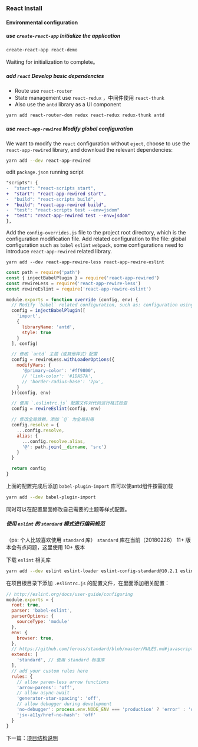 ### React Install

#### Environmental configuration

##### use `create-react-app` Initialize the application

```sh
create-react-app react-demo
```

Waiting for initialization to complete。

##### add `react` Develop basic dependencies
- Route use `react-router`
- State management use `react-redux` ，中间件使用 `react-thunk`
- Also use the `antd` library as a UI component

```sh
yarn add react-router-dom redux react-redux redux-thunk antd
```

##### use `react-app-rewired` Modify global configuration
We want to modify the `react` configuration without `eject`, choose to use the `react-app-rewired` library, and download the relevant dependencies:

```sh
yarn add --dev react-app-rewired
```

edit `package.json` running script

```diff
"scripts": {
-  "start": "react-scripts start",
+  "start": "react-app-rewired start",
-  "build": "react-scripts build",
+  "build": "react-app-rewired build",
-  "test": "react-scripts test --env=jsdom"
+  "test": "react-app-rewired test --env=jsdom"
},
```

Add the `config-overrides.js` file to the project root directory, which is the configuration modification file. Add related configuration to the file: global configuration such as `babel` `eslint` `webpack`, some configurations need to introduce `react-app-rewired` related library.

```
yarn add --dev react-app-rewire-less react-app-rewire-eslint
```

```js
const path = require('path')
const { injectBabelPlugin } = require('react-app-rewired')
const rewireLess = require('react-app-rewire-less')
const rewireEslint = require('react-app-rewire-eslint')

module.exports = function override (config, env) {
  // Modify `babel` related configuration, such as: configuration using `antd` library
  config = injectBabelPlugin([
    'import',
    {
      libraryName: 'antd',
      style: true
    }
  ], config)

  // 修改 `antd` 主题（或其他样式）配置
  config = rewireLess.withLoaderOptions({
    modifyVars: {
      '@primary-color': '#ff9800',
      // 'link-color': '#1DA57A',
      // 'border-radius-base': '2px',
    }
  })(config, env)

  // 使用 `.eslintrc.js` 配置文件对代码进行格式检查
  config = rewireEslint(config, env)

  // 修改全局依赖，添加 `@` 为全局引用
  config.resolve = {
    ...config.resolve,
    alias: {
      ...config.resolve.alias,
      '@': path.join(__dirname, 'src')
    }
  }

  return config
}
```

上面的配置完成后添加 `babel-plugin-import` 库可以使antd组件按需加载

```sh
yarn add --dev babel-plugin-import
```

同时可以在配置里面修改自己需要的主题等样式配置。

##### 使用 `eslint` 的 `standard` 模式进行编码规范
（ps: 个人比较喜欢使用 `standard` 库） `standard` 库在当前（20180226） 11+ 版本会有点问题，这里使用 10+ 版本

下载 `eslint` 相关库

```sh
yarn add --dev eslint eslint-loader eslint-config-standard@10.2.1 eslint-plugin-standard eslint-plugin-promise eslint-plugin-import eslint-plugin-node eslint-plugin-react
```

在项目根目录下添加 `.eslintrc.js` 的配置文件，在里面添加相关配置：

```js
// http://eslint.org/docs/user-guide/configuring
module.exports = {
  root: true,
  parser: 'babel-eslint',
  parserOptions: {
    sourceType: 'module'
  },
  env: {
    browser: true,
  },
  // https://github.com/feross/standard/blob/master/RULES.md#javascript-standard-style
  extends: [
    'standard', // 使用 standard 标准库
  ],
  // add your custom rules here
  rules: {
    // allow paren-less arrow functions
    'arrow-parens': 'off',
    // allow async-await
    'generator-star-spacing': 'off',
    // allow debugger during development
    'no-debugger': process.env.NODE_ENV === 'production' ? 'error' : 'off',
    'jsx-a11y/href-no-hash': 'off'
  }
}
```


下一篇：[项目结构说明](./project.md)
